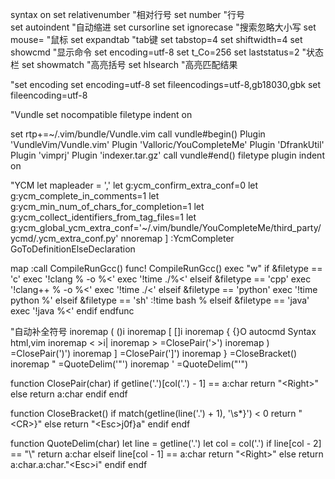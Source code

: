 syntax on
set relativenumber        "相对行号
set number                "行号  
set autoindent            "自动缩进
set cursorline
set ignorecase              "搜索忽略大小写
set mouse=                  "鼠标
set expandtab               "tab键
set tabstop=4
set shiftwidth=4
set showcmd                 "显示命令
set encoding=utf-8
set t_Co=256
set laststatus=2            "状态栏
set showmatch               "高亮括号
set hlsearch                "高亮匹配结果

"set encoding
set encoding=utf-8
set fileencodings=utf-8,gb18030,gbk
set fileencoding=utf-8





"Vundle
set nocompatible
filetype indent on

set rtp+=~/.vim/bundle/Vundle.vim
call vundle#begin()
Plugin 'VundleVim/Vundle.vim'
Plugin 'Valloric/YouCompleteMe'
Plugin 'DfrankUtil'
Plugin 'vimprj'
Plugin 'indexer.tar.gz'
call vundle#end()
filetype plugin indent on




"YCM
let mapleader = ','
let g:ycm_confirm_extra_conf=0
let g:ycm_complete_in_comments=1
let g:ycm_min_num_of_chars_for_completion=1
let g:ycm_collect_identifiers_from_tag_files=1
let g:ycm_global_ycm_extra_conf='~/.vim/bundle/YouCompleteMe/third_party/ycmd/.ycm_extra_conf.py'
nnoremap <leader>] :YcmCompleter GoToDefinitionElseDeclaration<CR>



map<F6> :call CompileRunGcc()<CR>
func! CompileRunGcc()
    exec "w"
    if &filetype == 'c'
        exec '!clang % -o %<'
        exec '!time ./%<'
    elseif &filetype == 'cpp'
        exec '!clang++ % -o %<'
        exec '!time ./<'
    elseif &filetype == 'python'
        exec '!time python %'
    elseif &filetype == 'sh'
        :!time bash %
    elseif &filetype == 'java'
        exec '!java %<'
    endif
endfunc

"自动补全符号
inoremap ( ()<Esc>i
inoremap [ []<Esc>i
inoremap { {<CR>}<Esc>O
autocmd Syntax html,vim inoremap < <lt>><Esc>i| inoremap > <c-r>=ClosePair('>')<CR>
inoremap ) <c-r>=ClosePair(')')<CR>
inoremap ] <c-r>=ClosePair(']')<CR>
inoremap } <c-r>=CloseBracket()<CR>
inoremap " <c-r>=QuoteDelim('"')<CR>
inoremap ' <c-r>=QuoteDelim("'")<CR>

function ClosePair(char)
 if getline('.')[col('.') - 1] == a:char
 return "\<Right>"
 else
 return a:char
 endif
endf

function CloseBracket()
 if match(getline(line('.') + 1), '\s*}') < 0
 return "\<CR>}"
 else
 return "\<Esc>j0f}a"
 endif
endf

function QuoteDelim(char)
 let line = getline('.')
 let col = col('.')
 if line[col - 2] == "\\"
 return a:char
 elseif line[col - 1] == a:char
 return "\<Right>"
 else
 return a:char.a:char."\<Esc>i"
 endif
endf

